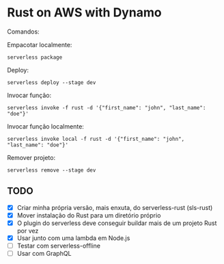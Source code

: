 # Rust on AWS with Dynamo

Comandos:

Empacotar localmente:

```
serverless package
```

Deploy:

```
serverless deploy --stage dev
```

Invocar função:

```
serverless invoke -f rust -d '{"first_name": "john", "last_name": "doe"}'
```

Invocar função localmente:

```
serverless invoke local -f rust -d '{"first_name": "john", "last_name": "doe"}'
```

Remover projeto:

```
serverless remove --stage dev
```

## TODO

- [x] Criar minha própria versão, mais enxuta, do serverless-rust (sls-rust)
- [x] Mover instalação do Rust para um diretório próprio
- [x] O plugin do serverless deve conseguir buildar mais de um projeto Rust por vez
- [x] Usar junto com uma lambda em Node.js
- [ ] Testar com serverless-offline
- [ ] Usar com GraphQL
